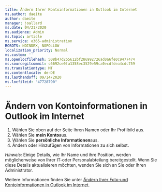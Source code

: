 ```yaml
---
title: Ändern Ihrer Kontoinformationen in Outlook im Internet
ms.author: daeite
author: daeite
manager: joallard
ms.date: 04/21/2020
ms.audience: Admin
ms.topic: article
ms.service: o365-administration
ROBOTS: NOINDEX, NOFOLLOW
localization_priority: Normal
ms.custom: ''
ms.openlocfilehash: 508b47d255612bf286992726ad0a6fe0c9477474
ms.sourcegitcommit: c6692ce0fa1358ec3529e59ca0ecdfdea4cdc759
ms.translationtype: MT
ms.contentlocale: de-DE
ms.lasthandoff: 09/14/2020
ms.locfileid: "47728790"
---
```

# <a name="change-account-information-in-outlook-on-the-web"></a>Ändern von Kontoinformationen in Outlook im Internet

1. Wählen Sie oben auf der Seite Ihren Namen oder Ihr Profilbild aus.
1. Wählen Sie **mein Konto**aus.
1. Wählen Sie **persönliche Informationen**aus.
1. Ändern oder Hinzufügen von Informationen zu sich selbst.

*Hinweis:* Einige Details, wie Ihr Name und ihre Position, werden möglicherweise von Ihrer IT-oder Personalabteilung bereitgestellt. Wenn Sie diese Details aktualisieren möchten, wenden Sie sich an Sie oder Ihren Administrator.

Weitere Informationen finden Sie unter [Ändern Ihrer Foto-und Kontoinformationen in Outlook im Internet](https://support.office.com/article/b2dbb289-851d-4bed-93c3-3e136f5659ec).